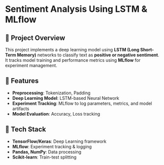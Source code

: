 # Sentiment Analysis Using LSTM & MLflow

## 📌 Project Overview
This project implements a deep learning model using **LSTM (Long Short-Term Memory)** networks to classify text as **positive or negative sentiment**. It tracks model training and performance metrics using **MLflow** for experiment management.

## 🚀 Features
- **Preprocessing**: Tokenization, Padding
- **Deep Learning Model**: LSTM-based Neural Network
- **Experiment Tracking**: MLflow to log parameters, metrics, and model artifacts
- **Model Evaluation**: Accuracy, Loss tracking

## 📂 Tech Stack
- **TensorFlow/Keras**: Deep Learning framework
- **MLflow**: Experiment tracking & logging
- **Pandas, NumPy**: Data processing
- **Scikit-learn**: Train-test splitting

